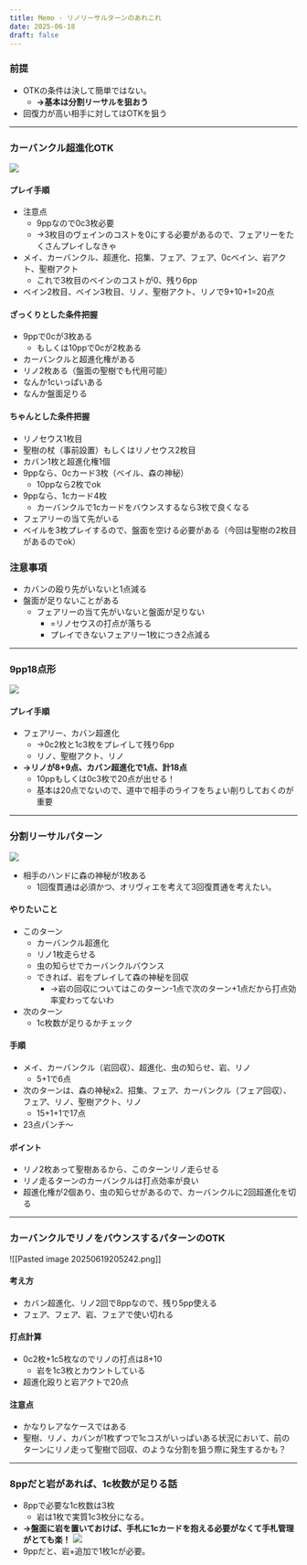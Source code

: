 ```yaml
---
title: Memo - リノリーサルターンのあれこれ
date: 2025-06-18
draft: false
---
```

### 前提
- OTKの条件は決して簡単ではない。
	- **→基本は分割リーサルを狙おう**
- 回復力が高い相手に対してはOTKを狙う
---
### カーバンクル超進化OTK
![](20250619194627.png)
#### プレイ手順
- 注意点
	- 9ppなので0c3枚必要
	- →3枚目のヴェインのコストを0にする必要があるので、フェアリーをたくさんプレイしなきゃ
- メイ、カーバンクル、超進化、招集、フェア、フェア、0cベイン、岩アクト、聖樹アクト
	- これで3枚目のベインのコストが0、残り6pp
- ベイン2枚目、ベイン3枚目、リノ、聖樹アクト、リノで9+10+1=20点
#### ざっくりとした条件把握
- 9ppで0cが3枚ある
	- もしくは10ppで0cが2枚ある
- カーバンクルと超進化権がある
- リノ2枚ある（盤面の聖樹でも代用可能）
- なんか1cいっぱいある
- なんか盤面足りる
#### ちゃんとした条件把握
- リノセウス1枚目
- 聖樹の杖（事前設置）もしくはリノセウス2枚目
- カバン1枚と超進化権1個
- 9ppなら、0cカード3枚（ベイル、森の神秘）
	- 10ppなら2枚でok
- 9ppなら、1cカード4枚
	- カーバンクルで1cカードをバウンスするなら3枚で良くなる
- フェアリーの当て先がいる
- ベイルを3枚プレイするので、盤面を空ける必要がある（今回は聖樹の2枚目があるのでok）
### 注意事項
- カバンの殴り先がいないと1点減る
- 盤面が足りないことがある
	- フェアリーの当て先がいないと盤面が足りない
		- =リノセウスの打点が落ちる
		- プレイできないフェアリー1枚につき2点減る
---
### 9pp18点形
![](20250618171434.png)
#### プレイ手順
- フェアリー、カバン超進化
	- →0c2枚と1c3枚をプレイして残り6pp
	- リノ、聖樹アクト、リノ
- **→リノが8+9点、カバン超進化で1点、計18点**
	- 10ppもしくは0c3枚で20点が出せる！
	- 基本は20点でないので、道中で相手のライフをちょい削りしておくのが重要
---
### 分割リーサルパターン
![](20250619194316.png)
- 相手のハンドに森の神秘が1枚ある
	- 1回復貫通は必須かつ、オリヴィエを考えて3回復貫通を考えたい。
#### やりたいこと
- このターン
	- カーバンクル超進化
	- リノ1枚走らせる
	- 虫の知らせでカーバンクルバウンス
	- できれば、岩をプレイして森の神秘を回収
		- →岩の回収についてはこのターン-1点で次のターン+1点だから打点効率変わってないわ
- 次のターン
	- 1c枚数が足りるかチェック
#### 手順
- メイ、カーバンクル（岩回収）、超進化、虫の知らせ、岩、リノ
	- 5+1で6点
- 次のターンは、森の神秘x2、招集、フェア、カーバンクル（フェア回収）、フェア、リノ、聖樹アクト、リノ
	- 15+1+1で17点
- 23点パンチ〜
#### ポイント
- リノ2枚あって聖樹あるから、このターンリノ走らせる
- リノ走るターンのカーバンクルは打点効率が良い
- 超進化権が2個あり、虫の知らせがあるので、カーバンクルに2回超進化を切る
---
### カーバンクルでリノをバウンスするパターンのOTK
![[Pasted image 20250619205242.png]]
#### 考え方
- カバン超進化、リノ2回で8ppなので、残り5pp使える
- フェア、フェア、岩、フェアで使い切れる
#### 打点計算
- 0c2枚+1c5枚なのでリノの打点は8+10
	- 岩を1c3枚とカウントしている
- 超進化殴りと岩アクトで20点
#### 注意点
- かなりレアなケースではある
- 聖樹、リノ、カバンが1枚ずつで1cコスがいっぱいある状況において、前のターンにリノ走って聖樹で回収、のような分割を狙う際に発生するかも？
---
### 8ppだと岩があれば、1c枚数が足りる話
- 8ppで必要な1c枚数は3枚
	- 岩は1枚で実質1c3枚分になる。
- **→盤面に岩を置いておけば、手札に1cカードを抱える必要がなくて手札管理がとても楽！**
![](20250623181237.png)
- 9ppだと、岩+追加で1枚1cが必要。